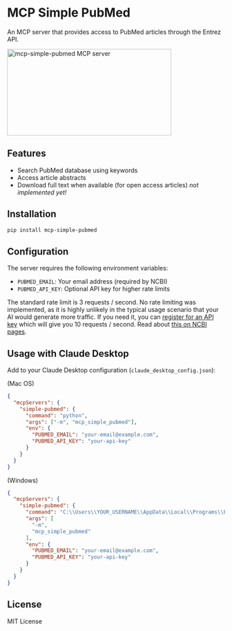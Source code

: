 # MCP Simple PubMed

An MCP server that provides access to PubMed articles through the Entrez API.

<a href="https://glama.ai/mcp/servers/5wlfb8i6bj"><img width="380" height="200" src="https://glama.ai/mcp/servers/5wlfb8i6bj/badge" alt="mcp-simple-pubmed MCP server" /></a>

## Features

- Search PubMed database using keywords
- Access article abstracts
- Download full text when available (for open access articles) *not implemented yet!*

## Installation

```bash
pip install mcp-simple-pubmed
```

## Configuration

The server requires the following environment variables:

- `PUBMED_EMAIL`: Your email address (required by NCBI)
- `PUBMED_API_KEY`: Optional API key for higher rate limits 

The standard rate limit is 3 requests / second. No rate limiting was implemented, as it is highly unlikely in the typical usage scenario that your AI would generate more traffic. If you need it, you can [register for an API key](https://www.ncbi.nlm.nih.gov/account/) which will give you 10 requests / second. Read about [this on NCBI pages](https://www.ncbi.nlm.nih.gov/books/NBK25497/#chapter2.Usage_Guidelines_and_Requiremen).

## Usage with Claude Desktop

Add to your Claude Desktop configuration (`claude_desktop_config.json`):

(Mac OS)

```json
{
  "mcpServers": {
    "simple-pubmed": {
      "command": "python",
      "args": ["-m", "mcp_simple_pubmed"],
      "env": {
        "PUBMED_EMAIL": "your-email@example.com",
        "PUBMED_API_KEY": "your-api-key" 
      }
    }
  }
}
```

(Windows)


```json
{
  "mcpServers": {
    "simple-pubmed": {
      "command": "C:\\Users\\YOUR_USERNAME\\AppData\\Local\\Programs\\Python\\Python311\\python.exe",
      "args": [
        "-m",
        "mcp_simple_pubmed"
      ],
      "env": {
        "PUBMED_EMAIL": "your-email@example.com",
        "PUBMED_API_KEY": "your-api-key" 
      }
    }
  }
}
```

## License

MIT License
